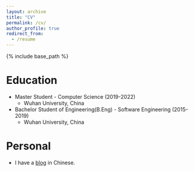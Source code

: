 ```yaml
---
layout: archive
title: "CV"
permalink: /cv/
author_profile: true
redirect_from:
  - /resume
---
```


{% include base_path %}

Education
======
* Master Student - Computer Science (2019-2022)
  * Wuhan University, China
* Bachelor Student of Engineering(B.Eng) - Software Engineering  (2015-2019)
  * Wuhan University, China

Personal
======
* I have a [blog](http://blog.xuyisen.top/) in Chinese.
